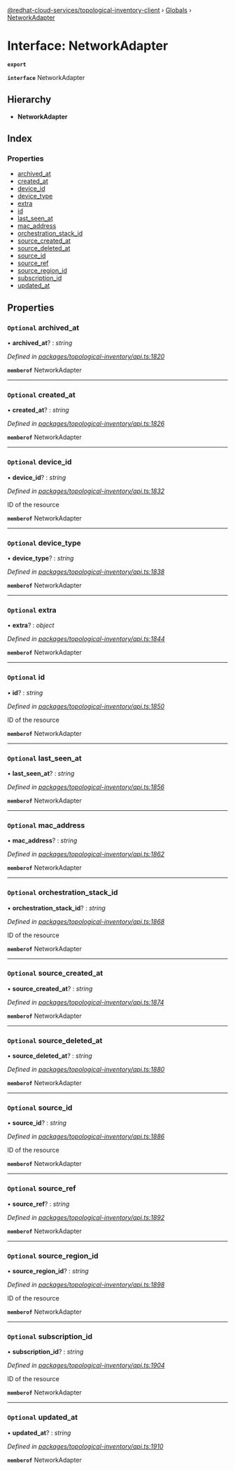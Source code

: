 [@redhat-cloud-services/topological-inventory-client](../README.md) › [Globals](../globals.md) › [NetworkAdapter](networkadapter.md)

# Interface: NetworkAdapter

**`export`** 

**`interface`** NetworkAdapter

## Hierarchy

* **NetworkAdapter**

## Index

### Properties

* [archived_at](networkadapter.md#optional-archived_at)
* [created_at](networkadapter.md#optional-created_at)
* [device_id](networkadapter.md#optional-device_id)
* [device_type](networkadapter.md#optional-device_type)
* [extra](networkadapter.md#optional-extra)
* [id](networkadapter.md#optional-id)
* [last_seen_at](networkadapter.md#optional-last_seen_at)
* [mac_address](networkadapter.md#optional-mac_address)
* [orchestration_stack_id](networkadapter.md#optional-orchestration_stack_id)
* [source_created_at](networkadapter.md#optional-source_created_at)
* [source_deleted_at](networkadapter.md#optional-source_deleted_at)
* [source_id](networkadapter.md#optional-source_id)
* [source_ref](networkadapter.md#optional-source_ref)
* [source_region_id](networkadapter.md#optional-source_region_id)
* [subscription_id](networkadapter.md#optional-subscription_id)
* [updated_at](networkadapter.md#optional-updated_at)

## Properties

### `Optional` archived_at

• **archived_at**? : *string*

*Defined in [packages/topological-inventory/api.ts:1820](https://github.com/fhlavac/javascript-clients/blob/master/packages/topological-inventory/api.ts#L1820)*

**`memberof`** NetworkAdapter

___

### `Optional` created_at

• **created_at**? : *string*

*Defined in [packages/topological-inventory/api.ts:1826](https://github.com/fhlavac/javascript-clients/blob/master/packages/topological-inventory/api.ts#L1826)*

**`memberof`** NetworkAdapter

___

### `Optional` device_id

• **device_id**? : *string*

*Defined in [packages/topological-inventory/api.ts:1832](https://github.com/fhlavac/javascript-clients/blob/master/packages/topological-inventory/api.ts#L1832)*

ID of the resource

**`memberof`** NetworkAdapter

___

### `Optional` device_type

• **device_type**? : *string*

*Defined in [packages/topological-inventory/api.ts:1838](https://github.com/fhlavac/javascript-clients/blob/master/packages/topological-inventory/api.ts#L1838)*

**`memberof`** NetworkAdapter

___

### `Optional` extra

• **extra**? : *object*

*Defined in [packages/topological-inventory/api.ts:1844](https://github.com/fhlavac/javascript-clients/blob/master/packages/topological-inventory/api.ts#L1844)*

**`memberof`** NetworkAdapter

___

### `Optional` id

• **id**? : *string*

*Defined in [packages/topological-inventory/api.ts:1850](https://github.com/fhlavac/javascript-clients/blob/master/packages/topological-inventory/api.ts#L1850)*

ID of the resource

**`memberof`** NetworkAdapter

___

### `Optional` last_seen_at

• **last_seen_at**? : *string*

*Defined in [packages/topological-inventory/api.ts:1856](https://github.com/fhlavac/javascript-clients/blob/master/packages/topological-inventory/api.ts#L1856)*

**`memberof`** NetworkAdapter

___

### `Optional` mac_address

• **mac_address**? : *string*

*Defined in [packages/topological-inventory/api.ts:1862](https://github.com/fhlavac/javascript-clients/blob/master/packages/topological-inventory/api.ts#L1862)*

**`memberof`** NetworkAdapter

___

### `Optional` orchestration_stack_id

• **orchestration_stack_id**? : *string*

*Defined in [packages/topological-inventory/api.ts:1868](https://github.com/fhlavac/javascript-clients/blob/master/packages/topological-inventory/api.ts#L1868)*

ID of the resource

**`memberof`** NetworkAdapter

___

### `Optional` source_created_at

• **source_created_at**? : *string*

*Defined in [packages/topological-inventory/api.ts:1874](https://github.com/fhlavac/javascript-clients/blob/master/packages/topological-inventory/api.ts#L1874)*

**`memberof`** NetworkAdapter

___

### `Optional` source_deleted_at

• **source_deleted_at**? : *string*

*Defined in [packages/topological-inventory/api.ts:1880](https://github.com/fhlavac/javascript-clients/blob/master/packages/topological-inventory/api.ts#L1880)*

**`memberof`** NetworkAdapter

___

### `Optional` source_id

• **source_id**? : *string*

*Defined in [packages/topological-inventory/api.ts:1886](https://github.com/fhlavac/javascript-clients/blob/master/packages/topological-inventory/api.ts#L1886)*

ID of the resource

**`memberof`** NetworkAdapter

___

### `Optional` source_ref

• **source_ref**? : *string*

*Defined in [packages/topological-inventory/api.ts:1892](https://github.com/fhlavac/javascript-clients/blob/master/packages/topological-inventory/api.ts#L1892)*

**`memberof`** NetworkAdapter

___

### `Optional` source_region_id

• **source_region_id**? : *string*

*Defined in [packages/topological-inventory/api.ts:1898](https://github.com/fhlavac/javascript-clients/blob/master/packages/topological-inventory/api.ts#L1898)*

ID of the resource

**`memberof`** NetworkAdapter

___

### `Optional` subscription_id

• **subscription_id**? : *string*

*Defined in [packages/topological-inventory/api.ts:1904](https://github.com/fhlavac/javascript-clients/blob/master/packages/topological-inventory/api.ts#L1904)*

ID of the resource

**`memberof`** NetworkAdapter

___

### `Optional` updated_at

• **updated_at**? : *string*

*Defined in [packages/topological-inventory/api.ts:1910](https://github.com/fhlavac/javascript-clients/blob/master/packages/topological-inventory/api.ts#L1910)*

**`memberof`** NetworkAdapter
